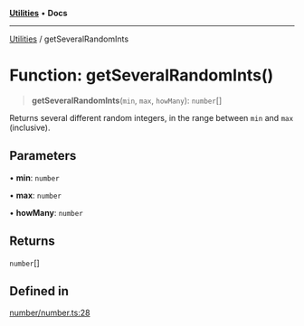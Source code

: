 [**Utilities**](../README.md) • **Docs**

***

[Utilities](../README.md) / getSeveralRandomInts

# Function: getSeveralRandomInts()

> **getSeveralRandomInts**(`min`, `max`, `howMany`): `number`[]

Returns several different random integers, in the range between `min` and `max` (inclusive).

## Parameters

• **min**: `number`

• **max**: `number`

• **howMany**: `number`

## Returns

`number`[]

## Defined in

[number/number.ts:28](https://github.com/noobiept/utilities/blob/18352a8077ed8c48acd60199e66f10ece023322d/source/number/number.ts#L28)
